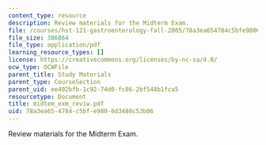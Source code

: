 ```yaml
---
content_type: resource
description: Review materials for the Midterm Exam.
file: /courses/hst-121-gastroenterology-fall-2005/78a3ea654784c5bfe9806d3488c53b06_midtem_exm_reviw.pdf
file_size: 386864
file_type: application/pdf
learning_resource_types: []
license: https://creativecommons.org/licenses/by-nc-sa/4.0/
ocw_type: OCWFile
parent_title: Study Materials
parent_type: CourseSection
parent_uid: ee402bfb-1c92-74d0-fc86-2bf548b1fca5
resourcetype: Document
title: midtem_exm_reviw.pdf
uid: 78a3ea65-4784-c5bf-e980-6d3488c53b06
---
```

Review materials for the Midterm Exam.